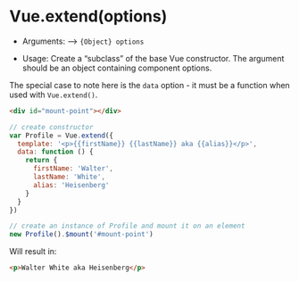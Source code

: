 # Vue.extend(options)

* Arguments:
    --> `{Object} options`

* Usage:
Create a “subclass” of the base Vue constructor. The argument should be an object containing component options.

The special case to note here is the `data` option - it must be a function when used with `Vue.extend()`.

```html
<div id="mount-point"></div>
```

```js
// create constructor
var Profile = Vue.extend({
  template: '<p>{{firstName}} {{lastName}} aka {{alias}}</p>',
  data: function () {
    return {
      firstName: 'Walter',
      lastName: 'White',
      alias: 'Heisenberg'
    }
  }
})

// create an instance of Profile and mount it on an element
new Profile().$mount('#mount-point')
```

Will result in:

```html
<p>Walter White aka Heisenberg</p>
```
